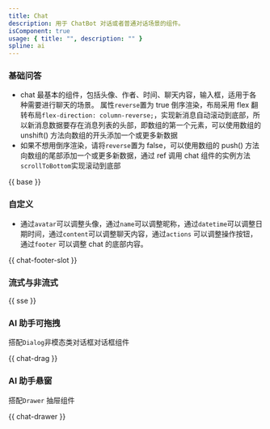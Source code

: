 ```yaml
---
title: Chat
description: 用于 ChatBot 对话或者普通对话场景的组件。
isComponent: true
usage: { title: "", description: "" }
spline: ai
---
```


### 基础问答

- chat 最基本的组件，包括头像、作者、时间、聊天内容，输入框，适用于各种需要进行聊天的场景。
  属性`reverse`置为 true 倒序渲染，布局采用 flex 翻转布局`flex-direction: column-reverse;`，实现新消息自动滚动到底部，所以新消息数据要存在消息列表的头部，即数组的第一个元素，可以使用数组的 unshift() 方法向数组的开头添加一个或更多新数据
- 如果不想用倒序渲染，请将`reverse`置为 false，可以使用数组的 push() 方法向数组的尾部添加一个或更多新数据，通过 ref 调用 chat 组件的实例方法`scrollToBottom`实现滚动到底部

{{ base }}

### 自定义

- 通过`avatar`可以调整头像，通过`name`可以调整昵称，通过`datetime`可以调整日期时间，通过`content`可以调整聊天内容，通过`actions` 可以调整操作按钮，通过`footer` 可以调整 chat 的底部内容。

{{ chat-footer-slot }}

### 流式与非流式

{{ sse }}

### AI 助手可拖拽

搭配`Dialog`非模态类对话框对话框组件

{{ chat-drag }}

### AI 助手悬窗

搭配`Drawer` 抽屉组件

{{ chat-drawer }}
